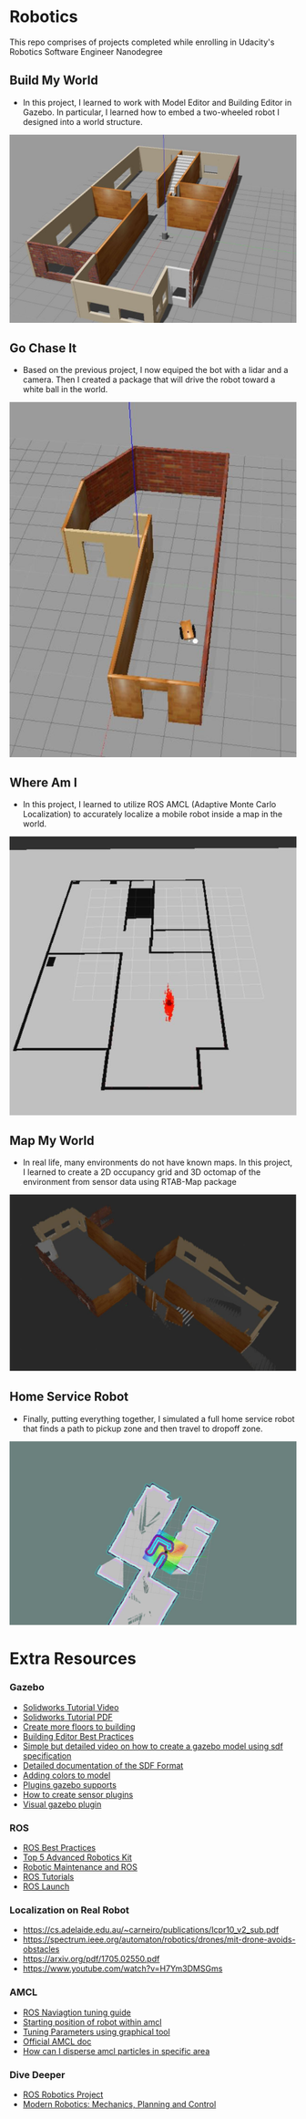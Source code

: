 # Robotics

 This repo comprises of projects completed while enrolling in Udacity's Robotics Software Engineer Nanodegree
 
## Build My World

- In this project, I learned to work with Model Editor and Building Editor in Gazebo. In particular, I learned how to embed a two-wheeled robot I designed into a world structure.

![MyWorld](https://github.com/huytrinhx/Robotics-ND/blob/main/Build-My-World/screenshots/MyWorld%26MyRobot.JPG "My world and the 4-wheeled robot")

## Go Chase It

- Based on the previous project, I now equiped the bot with a lidar and a camera. Then I created a package that will drive the robot toward a white ball in the world.

![Hitting](https://github.com/huytrinhx/Robotics-ND/blob/main/Go-Chase-It/screenshots/ChasingWhiteBall.JPG)

## Where Am I

- In this project, I learned to utilize ROS AMCL (Adaptive Monte Carlo Localization) to accurately localize a mobile robot inside a map in the world. 

![Localize](https://github.com/huytrinhx/Robotics-ND/blob/main/Where-Am-I/screenshots/LocalizeItself.JPG)

## Map My World

- In real life, many environments do not have known maps. In this project, I learned to create a 2D occupancy grid and 3D octomap of the environment from sensor data using RTAB-Map package

![3d](https://github.com/huytrinhx/Robotics-ND/blob/main/Map-My-World/screenshots/3D-Map.JPG)

## Home Service Robot

- Finally, putting everything together, I simulated a full home service robot that finds a path to pickup zone and then travel to dropoff zone. 

![Navigating](https://github.com/huytrinhx/Robotics-ND/blob/main/Home-Service-Robot/screenshots/NavigatingToPickup.JPG "Robot is planning a path to pickup position")

# Extra Resources
### Gazebo
- [Solidworks Tutorial Video](https://www.youtube.com/watch?v=T7X_p_KMwus)
- [Solidworks Tutorial PDF](https://blogs.solidworks.com/teacher/wp-content/uploads/sites/3/WPI-Robotics-SolidWorks-to-Gazebo.pdf)
- [Create more floors to building](http://gazebosim.org/tutorials?cat=build_world&tut=building_editor#Addlevels)
- [Building Editor Best Practices](http://gazebosim.org/blog/buildingeditor)
- [Simple but detailed video on how to create a gazebo model using sdf specification](https://www.youtube.com/watch?v=3YhW04wIjEc&ab_channel=TheConstruct)
- [Detailed documentation of the SDF Format](http://sdformat.org/tutorials)
- [Adding colors to model](http://gazebosim.org/tutorials/?tut=ros_urdf#Materials:Usingpropercolorsandtextures)
- [Plugins gazebo supports](http://gazebosim.org/tutorials?tut=ros_gzplugins)
- [How to create sensor plugins](https://www.theconstructsim.com/create-a-ros-sensor-plugin-for-gazebo/)
- [Visual gazebo plugin](https://github.com/alexandrelheinen/vector-view)
### ROS
- [ROS Best Practices](https://github.com/leggedrobotics/ros_best_practices)
- [Top 5 Advanced Robotics Kit](https://linuxhint.com/top_5_advanced_robotics_kits/)
- [Robotic Maintenance and ROS](https://core.ac.uk/download/pdf/154676353.pdf)
- [ROS Tutorials](https://www.theconstructsim.com/ros-projects-exploring-ros-using-2-wheeled-robot-part-1/)
- [ROS Launch](https://wiki.ros.org/roslaunch/XML)

### Localization on Real Robot
- https://cs.adelaide.edu.au/~carneiro/publications/Icpr10_v2_sub.pdf
- https://spectrum.ieee.org/automaton/robotics/drones/mit-drone-avoids-obstacles
- https://arxiv.org/pdf/1705.02550.pdf
- https://www.youtube.com/watch?v=H7Ym3DMSGms

### AMCL
- [ROS Naviagtion tuning guide](http://kaiyuzheng.me/documents/navguide.pdf)
- [Starting position of robot within amcl](https://www.youtube.com/watch?v=HmSdUagisAE)
- [Tuning Parameters using graphical tool](https://www.youtube.com/watch?v=s0JA9jjZi44)
- [Official AMCL doc](http://wiki.ros.org/amcl)
- [How can I disperse amcl particles in specific area](https://answers.ros.org/question/230641/how-can-i-disperse-amcl-particles-in-specific-area/)

### Dive Deeper
- [ROS Robotics Project](https://www.packtpub.com/product/ros-robotics-projects/9781783554713)
- [Modern Robotics: Mechanics, Planning and Control](http://hades.mech.northwestern.edu/index.php/Modern_Robotics)






